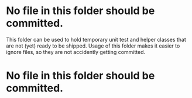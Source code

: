 # No file in this folder should be committed.

This folder can be used to hold temporary unit test and helper classes that are not (yet) ready to be shipped.
Usage of this folder makes it easier to ignore files, so they are not accidently getting committed.

# No file in this folder should be committed.
